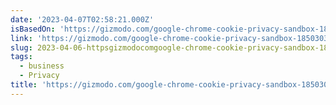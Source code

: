```yaml
---
date: '2023-04-07T02:58:21.000Z'
isBasedOn: 'https://gizmodo.com/google-chrome-cookie-privacy-sandbox-1850303764'
link: 'https://gizmodo.com/google-chrome-cookie-privacy-sandbox-1850303764'
slug: 2023-04-06-httpsgizmodocomgoogle-chrome-cookie-privacy-sandbox-1850303764
tags:
  - business
  - Privacy
title: 'https://gizmodo.com/google-chrome-cookie-privacy-sandbox-1850303764'
---
```


